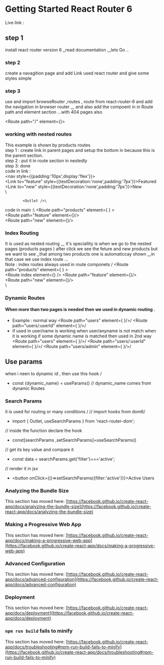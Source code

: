 # Getting Started React Router 6

Live link : 

## step 1

install react router version 6 ,,read documentation ,,,lets Go ..

### step 2

create a navagition page and add Link used react router and give some styles simple 

###  step 3

use and import browseRouter ,routes , route from react-router-6 and add the navigation in browser router ,,, and also add the compoent in in Route path and element section ...with 404 pages also

<Route path="/" element={<ComponentName/>}>



### working with nested routes  
This example is shown by products routes \
step 1 : create link in parent pages and setup the bottom in <outlet /> because this is the parent section.\
step 2 : put it in route section in nestedly \
step 3: done \
code in link :\
            <nav style={{padding:'10px',display:'flex'}}>\
                <Link to="feature" style={{textDecoration:'none',padding:'7px'}}>Featured</Link>\
                <Link to="new" style={{textDecoration:'none',padding:'7px'}}>New</Link>\
            </nav>\

            <Outlet />\
code in main :\ 
        <Route path="products" element={<Products /> } >\
            <Route path="feature" element={<FeatureProducts />}/>\
            <Route path="new" element={<NewProducts />}/>\
        </Route>

### Index Routing 

It is used as nested routing ,,, it's speciallity is  when we go to the nested pages (products pages ) after click we see the feture and new products but we want to see ,,that among two products one is automaticcay shown ,,,in that case we use index route ...<br/>
Note : index routes always used in route componets /
        <Route path="products" element={<Products /> } >\
           <Route index element={<FeatureProducts />} />
            <Route path="feature" element={<FeatureProducts />}/>\
            <Route path="new" element={<NewProducts />}/>\
        </Route>\

### Dynamic Routes 
  #### When more than two pages is needed then we used in dynamic routing .
  * Example : normal way
         <Route path="users" element={<Users /> }/>/
         <Route path="users/:userId" element={<UserDetails /> }/>/
  * if used in user/name is working when user/anyname is not match when it is working if some dynamic name is matched then used in 2nd way
         <Route path="users" element={<Users /> }/>/
         <Route path="users/:userId" element={<UserDetails /> }/>/
         <Route path="users/admin" element={<Admin /> }/>/



## Use params 

when i neen to dynamic id , then use this hook /
* const {dynamic_name} = useParams()  // dynamic_name comes from dynamic Routes 


### Search Params 

it is used for routing or many conditions  /
// import hooks from dom6/
* import { Outlet, useSearchParams } from 'react-router-dom';

// inside the function declare the hook 
*  const[searchParams ,setSearchParams]=useSearchParams() 

// get its key value and compare it 
*  const data = searchParams.get('filter')==='active';

// render it in jsx 
*  <button onClick={()=>setSearchParams({filter:'active'})}>Active Users </button>


### Analyzing the Bundle Size

This section has moved here: [https://facebook.github.io/create-react-app/docs/analyzing-the-bundle-size](https://facebook.github.io/create-react-app/docs/analyzing-the-bundle-size)

### Making a Progressive Web App

This section has moved here: [https://facebook.github.io/create-react-app/docs/making-a-progressive-web-app](https://facebook.github.io/create-react-app/docs/making-a-progressive-web-app)

### Advanced Configuration

This section has moved here: [https://facebook.github.io/create-react-app/docs/advanced-configuration](https://facebook.github.io/create-react-app/docs/advanced-configuration)

### Deployment

This section has moved here: [https://facebook.github.io/create-react-app/docs/deployment](https://facebook.github.io/create-react-app/docs/deployment)

### `npm run build` fails to minify

This section has moved here: [https://facebook.github.io/create-react-app/docs/troubleshooting#npm-run-build-fails-to-minify](https://facebook.github.io/create-react-app/docs/troubleshooting#npm-run-build-fails-to-minify)
